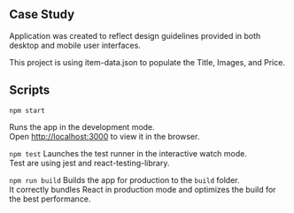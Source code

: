 ## Case Study
Application was created to reflect design guidelines provided in both desktop and mobile user interfaces. 

This project is using item-data.json to populate the Title, Images, and Price.

## Scripts
`npm start`

Runs the app in the development mode.<br>
Open [http://localhost:3000](http://localhost:3000) to view it in the browser.

`npm test`
Launches the test runner in the interactive watch mode.<br>
Test are using jest and react-testing-library.

`npm run build`
Builds the app for production to the `build` folder.<br>
It correctly bundles React in production mode and optimizes the build for the best performance.
